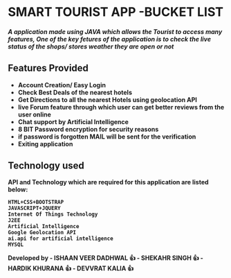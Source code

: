  <h1>SMART TOURIST APP -BUCKET LIST</h1>
<h5>A application made using JAVA which allows the Tourist to access many features, One of the key fetures of the application is to check the live status of the shops/ stores weather they are open or not<b </b></h5>

<h2>Features Provided</h2>
<ul>
  <li>Account Creation/ Easy Login</li>
  <li>Check Best Deals of the nearest hotels</li>
  <li>Get Directions to all the nearest Hotels using geolocation API </li>
  <li>live Forum feature through which user can get better reviews from the user online</li>
  <li>Chat support by Artificial Intelligence</li>
  <li>8 BIT Password encryption for security reasons</li>
  <li>if password is forgotten MAIL will be sent for the verification</li>
  <li>Exiting application</li>
 </ul>
 
 <h2>Technology used</h2>
 API and Technology which are required for this application are listed below:
 
 
  ```HTML+CSS+BOOTSTRAP```<br>
  ```JAVASCRIPT+JQUERY```<br>
  ```Internet Of Things Technology```<br>
  ```J2EE```<br>
  ```Artificial Intelligence```<br>
  ```Google Geolocation API```<br>
  ```ai.api for artificial intelligence```<br>
  ```MYSQL```<br>
  

Developed by - ISHAAN VEER DADHWAL :+1:
             - SHEKAHR SINGH :+1:
             - HARDIK KHURANA :+1:
             - DEVVRAT KALIA :+1:
